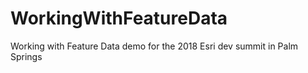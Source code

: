 # WorkingWithFeatureData
Working with Feature Data demo for the 2018 Esri dev summit in Palm Springs
